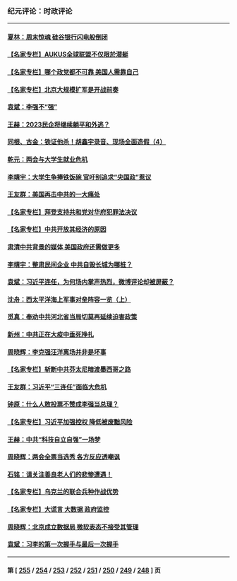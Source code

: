 ### 纪元评论：时政评论
---
#### [夏林：周末惊魂 硅谷银行闪电般倒闭](../../pages/nsc1025/n13950224.md) 
#### [【名家专栏】AUKUS全球联盟不仅限於潜艇](../../pages/nsc1025/n13950057.md) 
#### [【名家专栏】哪个政党都不可靠 美国人需靠自己](../../pages/nsc1025/n13948203.md) 
#### [【名家专栏】北京大规模扩军是开战前奏](../../pages/nsc1025/n13944984.md) 
#### [袁斌：李强不“强”](../../pages/nsc1025/n13949997.md) 
#### [王赫：2023民企将继续躺平和外逃？](../../pages/nsc1025/n13949836.md) 
#### [同根、古金：铁证他杀！胡鑫宇录音、现场全面造假（4）](../../pages/nsc1025/n13949761.md) 
#### [乾元：两会与大学生就业危机](../../pages/nsc1025/n13949720.md) 
#### [李靖宇：大学生争捧铁饭碗 官吁别追求“央国政”惹议](../../pages/nsc1025/n13949629.md) 
#### [王友群：美国再击中共的一大痛处](../../pages/nsc1025/n13949694.md) 
#### [【名家专栏】拜登支持共和党对华府犯罪法决议](../../pages/nsc1025/n13949453.md) 
#### [【名家专栏】中共开放其经济的原因](../../pages/nsc1025/n13949451.md) 
#### [肃清中共背景的媒体 美国政府还需做更多](../../pages/nsc1025/n13949075.md) 
#### [李靖宇：整肃民间企业 中共自毁长城为哪桩？](../../pages/nsc1025/n13949584.md) 
#### [袁斌：习近平连任，为何场内掌声热烈，微博评论却被屏蔽？](../../pages/nsc1025/n13949208.md) 
#### [沈舟：西太平洋海上军事对垒阵容一览（上）](../../pages/nsc1025/n13948876.md) 
#### [觅真：奉劝中共河北省当局切莫再延续迫害政策](../../pages/nsc1025/n13948886.md) 
#### [新州：中共正在大疫中垂死挣扎](../../pages/nsc1025/n13948847.md) 
#### [周晓辉：李克强汪洋离场并非是坏事](../../pages/nsc1025/n13948801.md) 
#### [【名家专栏】斩断中共芬太尼暗渡墨西哥之路](../../pages/nsc1025/n13948027.md) 
#### [王友群：习近平“三连任”面临大危机](../../pages/nsc1025/n13948171.md) 
#### [钟原：什么人敢投票不赞成李强当总理？](../../pages/nsc1025/n13948195.md) 
#### [【名家专栏】习近平加强控权 降低被废黜风险](../../pages/nsc1025/n13948006.md) 
#### [王赫：中共“科技自立自强”一场梦](../../pages/nsc1025/n13947913.md) 
#### [周晓辉：两会全票当选秀 各方反应透嘲讽](../../pages/nsc1025/n13948062.md) 
#### [石铭：请关注善良老人们的悲惨遭遇！](../../pages/nsc1025/n13947603.md) 
#### [【名家专栏】乌克兰的联合兵种作战优势](../../pages/nsc1025/n13947418.md) 
#### [【名家专栏】大谎言 大数据 政府监控](../../pages/nsc1025/n13945647.md) 
#### [周晓辉：北京成立数据局 微软表态不接受其管理](../../pages/nsc1025/n13947413.md) 
#### [袁斌：习李的第一次握手与最后一次握手](../../pages/nsc1025/n13947330.md) 

---
#### 第 [ [255](./255.md) / [254](./254.md) / [253](./253.md) / [252](./252.md) / [251](./251.md) / [250](./250.md) / [249](./249.md) / [248](./248.md) ] 页
